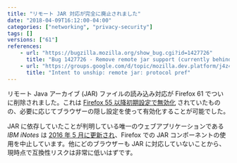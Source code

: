 ```yaml
---
title: "リモート JAR 対応が完全に廃止されました"
date: "2018-04-09T16:12:00-04:00"
categories: ["networking", "privacy-security"]
tags: []
versions: ["61"]
references:
    - url: "https://bugzilla.mozilla.org/show_bug.cgi?id=1427726"
      title: "Bug 1427726 - Remove remote jar support (currently behind a disabled about:config pref)"
    - url: "https://groups.google.com/d/topic/mozilla.dev.platform/j4z4-iV5IwI/discussion"
      title: "Intent to unship: remote jar: protocol pref"
---
```

リモート Java アーカイブ (JAR) ファイルの読み込み対応が Firefox 61 でついに削除されました。これは [Firefox 55 以降初期設定で無効化](https://www.fxsitecompat.dev/ja/docs/2017/remote-jar-support-has-been-disabled-again/) されていたものの、必要に応じてブラウザーの隠し設定を使って有効化することが可能でした。

JAR に依存していたことが判明している唯一のウェブアプリケーションである *IBM iNotes* は [2016 年 5 月に更新され](https://www-10.lotus.com/ldd/fixlist.nsf/8d1c0550e6242b69852570c900549a74/e413ea1ca447b3bf85257f77006b7f60)、Firefox での JAR コンポーネントの使用を中止しています。他にどのブラウザーも JAR に対応していないことから、現時点で互換性リスクは非常に低いはずです。
